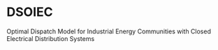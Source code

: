# DSOIEC
Optimal Dispatch Model for Industrial Energy Communities with Closed Electrical Distribution Systems
